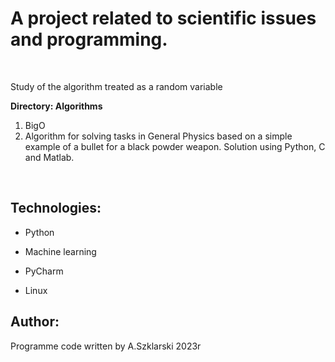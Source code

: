 # A project related to scientific issues and programming.  

<br>
<p>Study of the algorithm treated as a random variable</p>

**Directory: Algorithms**
1. BigO
2. Algorithm for solving tasks in General Physics based on a simple example of a bullet for a black powder weapon. Solution using Python, C and Matlab.

<br>


## Technologies:
<ul>
<li><p>Python</p></li>
<li><p>Machine learning</p></li>
<li><p>PyCharm</p></li>
<li><p>Linux</p></li>
</ul>

## Author:
Programme code written by A.Szklarski 2023r




